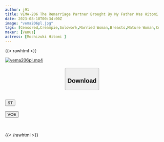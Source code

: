 ```yaml
---
author: j91
title: VEMA-206 The Remarriage Partner Brought By My Father Was Hitomi, A Nurse I Admired While I Was In The Hospital. Jealous Erection Creampie Sex Hitomi Mochizuki
date: 2023-08-18T00:34:00Z
image: "vema206pl.jpg"
tags: [Censored,Creampie,Solowork,Married Woman,Breasts,Mature Woman,Cuckold	 ]
maker: [Venus]
actress: [Mochizuki Hitomi ]
---
```



{{< rawhtml >}}

<div class="video" data-videoid="YBO6pDA0y4UvV6o">
    <a href="javascript:;">
        <img src="https://my.j91.asia/posts/vema206pl/vema206pl.jpg" width="WIDTH" height="HEIGHT" alt="vema206pl.mp4" loading="lazy">
    </a>
</div>

<script type="text/javascript" src="https://j91.asia/asset/on-demand-st.js"></script>

<br>
  <link rel="stylesheet" href="https://j91.asia/asset/bs5.css">
  
  <center>
  <button class="btn btn-primary" type="button" data-bs-toggle="collapse" data-bs-target=".multi-collapse" aria-expanded="false" aria-controls="multiCollapseExample1 multiCollapseExample2"><h2>Download</h2></button></center>
</p>
<div class="row">
  <div class="col">
    <div class="collapse multi-collapse" id="multiCollapseExample1">
      <div class="card card-body">
	      	      <br>
<div class="buttons">  
<a href="https://streamtape.to/v/YBO6pDA0y4UvV6o"><button class="btn-hover color-3"><i class="fa fa-download"></i> ST</button></a></div>
    </div>
  </div>
</div>
  <div class="col">
    <div class="collapse multi-collapse" id="multiCollapseExample2">
      <div class="card card-body">
	      <br>
<div class="buttons">
    <a href="https://voe.sx/ajmcxlozfue1"><button class="btn-hover color-9"><i class="fa fa-download"></i> VOE</button></a></div>
<br><br>
      </div>
    </div>
  </div>
</div>

{{< /rawhtml >}}